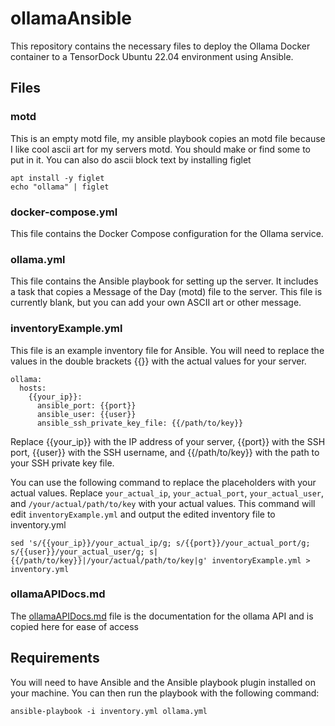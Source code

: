 # ollamaAnsible

This repository contains the necessary files to deploy the Ollama Docker container to a TensorDock Ubuntu 22.04 environment using Ansible.

## Files

### motd

This is an empty motd file, my ansible playbook copies an motd file because I like cool ascii art for my servers motd. You should make or find some to put in it. You can also do ascii block text by installing figlet

```
apt install -y figlet
echo "ollama" | figlet
```

### docker-compose.yml

This file contains the Docker Compose configuration for the Ollama service.

### ollama.yml

This file contains the Ansible playbook for setting up the server. It includes a task that copies a Message of the Day (motd) file to the server. This file is currently blank, but you can add your own ASCII art or other message.

### inventoryExample.yml

This file is an example inventory file for Ansible. You will need to replace the values in the double brackets {{}} with the actual values for your server.

```
ollama:
  hosts:
    {{your_ip}}:
      ansible_port: {{port}}
      ansible_user: {{user}}
      ansible_ssh_private_key_file: {{/path/to/key}}
```

Replace {{your_ip}} with the IP address of your server, {{port}} with the SSH port, {{user}} with the SSH username, and {{/path/to/key}} with the path to your SSH private key file.

You can use the following command to replace the placeholders with your actual values. Replace `your_actual_ip`, `your_actual_port`, `your_actual_user`, and `/your/actual/path/to/key` with your actual values. This command will edit `inventoryExample.yml` and output the edited inventory file to inventory.yml

```
sed 's/{{your_ip}}/your_actual_ip/g; s/{{port}}/your_actual_port/g; s/{{user}}/your_actual_user/g; s|{{/path/to/key}}|/your/actual/path/to/key|g' inventoryExample.yml > inventory.yml
```


### ollamaAPIDocs.md

The [ollamaAPIDocs.md](./ollamaApiDocs.md) file is the documentation for the ollama API and is copied here for ease of access

## Requirements

You will need to have Ansible and the Ansible playbook plugin installed on your machine. You can then run the playbook with the following command:

```
ansible-playbook -i inventory.yml ollama.yml
```